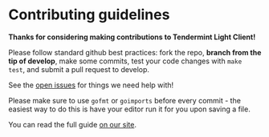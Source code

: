 # Contributing guidelines

**Thanks for considering making contributions to Tendermint Light Client!**

Please follow standard github best practices: fork the repo, **branch from the
tip of develop**, make some commits, test your code changes with `make test`,
and submit a pull request to develop.

See the [open issues](https://github.com/tendermint/light-client/issues) for
things we need help with!

Please make sure to use `gofmt` or `goimports` before every commit -
the easiest way to do this is have your editor run it for you upon saving a file.

You can read the full guide [on our
site](https://tendermint.com/docs/guides/contributing).
